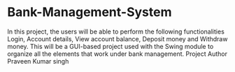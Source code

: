 # Bank-Management-System
In this project, the users will be able to perform the following functionalities Login, Account details, View account balance, Deposit money and Withdraw money. This will be a GUI-based project used with the Swing module to organize all the elements that work under bank management.
Project Author
Praveen Kumar singh